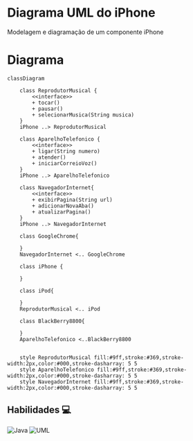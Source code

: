 # Diagrama UML do iPhone
Modelagem e diagramação de um componente iPhone

# Diagrama

```mermaid
classDiagram

    class ReprodutorMusical {
        <<interface>>
        + tocar()
        + pausar()
        + selecionarMusica(String musica)
    }
    iPhone ..> ReprodutorMusical 
    
    class AparelhoTelefonico {
        <<interface>>
        + ligar(String numero) 
        + atender() 
        + iniciarCorreioVoz()
    }
    iPhone ..> AparelhoTelefonico 

    class NavegadorInternet{
        <<interface>>
        + exibirPagina(String url) 
        + adicionarNovaAba()
        + atualizarPagina()
    }
    iPhone ..> NavegadorInternet

    class GoogleChrome{

    }
    NavegadorInternet <.. GoogleChrome

    class iPhone {

    }

    class iPod{

    }
    ReprodutorMusical <.. iPod

    class BlackBerry8800{

    }
    AparelhoTelefonico <..BlackBerry8800
    

    style ReprodutorMusical fill:#9ff,stroke:#369,stroke-width:2px,color:#000,stroke-dasharray: 5 5
    style AparelhoTelefonico fill:#9ff,stroke:#369,stroke-width:2px,color:#000,stroke-dasharray: 5 5
    style NavegadorInternet fill:#9ff,stroke:#369,stroke-width:2px,color:#000,stroke-dasharray: 5 5
```

## Habilidades 💻
![Java](https://img.shields.io/badge/java-%23ED8B00.svg?style=for-the-badge&logo=openjdk&logoColor=white) ![UML](https://img.shields.io/badge/UML-FABD14.svg?style=for-the-badge&logo=UML&logoColor=black)


